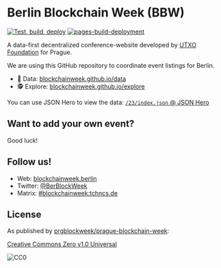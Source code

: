 # Berlin Blockchain Week (BBW)

[![Test, build, deploy](https://github.com/blockchainweek/data/actions/workflows/deploy.yml/badge.svg?branch=main)](https://github.com/blockchainweek/data/actions/workflows/deploy.yml)
[![pages-build-deployment](https://github.com/blockchainweek/data/actions/workflows/pages/pages-build-deployment/badge.svg)](https://github.com/blockchainweek/data/actions/workflows/pages/pages-build-deployment)

A data-first decentralized conference-website developed by
[UTXO Foundation](https://utxo.foundation/) for Prague.

We are using this GitHub repository to coordinate event listings for Berlin.

- 💽 Data: [blockchainweek.github.io/data](https://blockchainweek.github.io/data)
- 🕵️ Explore: [blockchainweek.github.io/explore](https://blockchainweek.github.io/explore/)

You can use JSON Hero to view the data:
[`/23/index.json` @ JSON Hero](https://jsonhero.io/new?url=https://blockchainweek.github.io/data/24/index.json)

## Want to add your own event?

Good luck!

## Follow us!

- Web: [blockchainweek.berlin](https://blockchainweek.berlin)
- Twitter: [@BerBlockWeek](https://twitter.com/BerBlockWeek)
- Matrix: [#blockchainweek:tchncs.de](https://matrix.to/#/%23blockchainweek:tchncs.de)

## License

As published by [prgblockweek/prague-blockchain-week](https://github.com/prgblockweek/prague-blockchain-week):

[Creative Commons Zero v1.0 Universal](https://creativecommons.org/publicdomain/zero/1.0/)

![CC0](https://upload.wikimedia.org/wikipedia/commons/6/69/CC0_button.svg)
